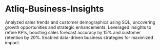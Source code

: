 # Atliq-Business-Insights
Analyzed sales trends and customer demographics using SQL, uncovering growth opportunities and strategic enhancements. Leveraged insights to refine KPIs, boosting sales forecast accuracy by 15% and customer retention by 20%. Enabled data-driven business strategies for maximized impact.
